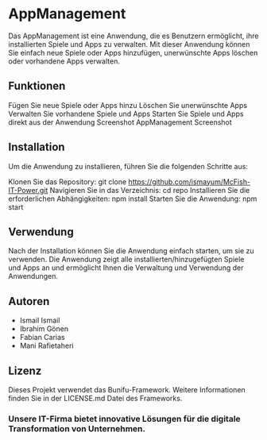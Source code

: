 
# AppManagement

Das AppManagement ist eine Anwendung, die es Benutzern ermöglicht, ihre installierten Spiele und Apps zu verwalten. Mit dieser Anwendung können Sie einfach neue Spiele oder Apps hinzufügen, unerwünschte Apps löschen oder vorhandene Apps verwalten.

## Funktionen
Fügen Sie neue Spiele oder Apps hinzu
Löschen Sie unerwünschte Apps
Verwalten Sie vorhandene Spiele und Apps
Starten Sie Spiele und Apps direkt aus der Anwendung
Screenshot
AppManagement Screenshot

## Installation
Um die Anwendung zu installieren, führen Sie die folgenden Schritte aus:

Klonen Sie das Repository: git clone https://github.com/ismayum/McFish-IT-Power.git
Navigieren Sie in das Verzeichnis: cd repo
Installieren Sie die erforderlichen Abhängigkeiten: npm install
Starten Sie die Anwendung: npm start

## Verwendung
Nach der Installation können Sie die Anwendung einfach starten, um sie zu verwenden. Die Anwendung zeigt alle installierten/hinzugefügten Spiele und Apps an und ermöglicht Ihnen die Verwaltung und Verwendung der Anwendungen.

## Autoren
+ Ismail Ismail
+ Ibrahim Gönen
+ Fabian Carias
+ Mani Rafietaheri

## Lizenz
Dieses Projekt verwendet das Bunifu-Framework. Weitere Informationen finden Sie in der LICENSE.md Datei des Frameworks.

### Unsere IT-Firma bietet innovative Lösungen für die digitale Transformation von Unternehmen. 

